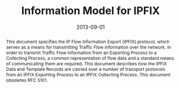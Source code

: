 ---
title:  Information Model for IPFIX
authors:
  - B. Claise
  - B. Trammell
  - P. Aitken
publication: IETF Internet Standard 77 / Request for Comments 7011
publication_short: RFC 7011 / STD 77
date: 2013-09-01
image: 
image_preview: 
math: false
selected: false

abstract: This document specifies the IP Flow Information Export (IPFIX) protocol, which serves as a means for transmitting Traffic Flow information over the network.  In order to transmit Traffic Flow information from an Exporting Process to a Collecting Process, a common representation of flow data and a standard means of communicating them are required.  This document describes how the IPFIX Data and Template Records are carried over a number of transport protocols from an IPFIX Exporting Process to an IPFIX Collecting Process.  This document obsoletes RFC 5101.

url_pdf: http://tools.ietf.org/pdf/rfc7011
url_custom:
    -
        name: IETF
        url: http://datatracker.ietf.org/doc/rfc7011
---